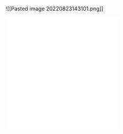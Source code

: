 ![[Pasted image 20220823143101.png]]

![Chart Group](Chart_Group.md)
![PriceBoard Container](PriceBoardContainer.md)